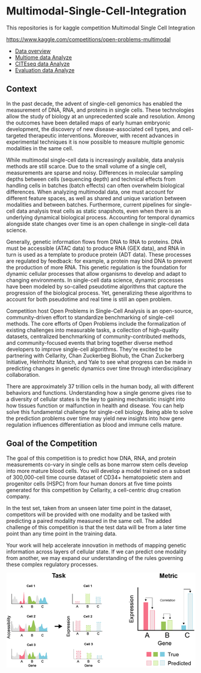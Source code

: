 # Multimodal-Single-Cell-Integration

This repositories is for kaggle competition Multimodal Single Cell Integration

https://www.kaggle.com/competitions/open-problems-multimodal

* [Data overview](./metadata/)
* [Multiome data Analyze](./multi/)
* [CITEseq data Analyze](./cite/)
* [Evaluation data Analyze](./submission/)

## Context
In the past decade, the advent of single-cell genomics has enabled the measurement of DNA, RNA, and proteins in single cells. These technologies allow the study of biology at an unprecedented scale and resolution. Among the outcomes have been detailed maps of early human embryonic development, the discovery of new disease-associated cell types, and cell-targeted therapeutic interventions. Moreover, with recent advances in experimental techniques it is now possible to measure multiple genomic modalities in the same cell.

While multimodal single-cell data is increasingly available, data analysis methods are still scarce. Due to the small volume of a single cell, measurements are sparse and noisy. Differences in molecular sampling depths between cells (sequencing depth) and technical effects from handling cells in batches (batch effects) can often overwhelm biological differences. When analyzing multimodal data, one must account for different feature spaces, as well as shared and unique variation between modalities and between batches. Furthermore, current pipelines for single-cell data analysis treat cells as static snapshots, even when there is an underlying dynamical biological process. Accounting for temporal dynamics alongside state changes over time is an open challenge in single-cell data science.

Generally, genetic information flows from DNA to RNA to proteins. DNA must be accessible (ATAC data) to produce RNA (GEX data), and RNA in turn is used as a template to produce protein (ADT data). These processes are regulated by feedback: for example, a protein may bind DNA to prevent the production of more RNA. This genetic regulation is the foundation for dynamic cellular processes that allow organisms to develop and adapt to changing environments. In single-cell data science, dynamic processes have been modeled by so-called pseudotime algorithms that capture the progression of the biological process. Yet, generalizing these algorithms to account for both pseudotime and real time is still an open problem.

Competition host Open Problems in Single-Cell Analysis is an open-source, community-driven effort to standardize benchmarking of single-cell methods. The core efforts of Open Problems include the formalization of existing challenges into measurable tasks, a collection of high-quality datasets, centralized benchmarking of community-contributed methods, and community-focused events that bring together diverse method developers to improve single-cell algorithms. They're excited to be partnering with Cellarity, Chan Zuckerbeg Biohub, the Chan Zuckerberg Initiative, Helmholtz Munich, and Yale to see what progress can be made in predicting changes in genetic dynamics over time through interdisciplinary collaboration.

There are approximately 37 trillion cells in the human body, all with different behaviors and functions. Understanding how a single genome gives rise to a diversity of cellular states is the key to gaining mechanistic insight into how tissues function or malfunction in health and disease. You can help solve this fundamental challenge for single-cell biology. Being able to solve the prediction problems over time may yield new insights into how gene regulation influences differentiation as blood and immune cells mature.

## Goal of the Competition
The goal of this competition is to predict how DNA, RNA, and protein measurements co-vary in single cells as bone marrow stem cells develop into more mature blood cells. You will develop a model trained on a subset of 300,000-cell time course dataset of CD34+ hematopoietic stem and progenitor cells (HSPC) from four human donors at five time points generated for this competition by Cellarity, a cell-centric drug creation company.

In the test set, taken from an unseen later time point in the dataset, competitors will be provided with one modality and be tasked with predicting a paired modality measured in the same cell. The added challenge of this competition is that the test data will be from a later time point than any time point in the training data.

Your work will help accelerate innovation in methods of mapping genetic information across layers of cellular state. If we can predict one modality from another, we may expand our understanding of the rules governing these complex regulatory processes.

<div align=center>
    <img src ="./image/predict.png"/>  
</div>